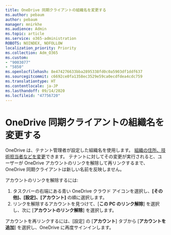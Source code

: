 ```yaml
---
title: OneDrive 同期クライアントの組織名を変更する
ms.author: pebaum
author: pebaum
manager: mnirkhe
ms.audience: Admin
ms.topic: article
ms.service: o365-administration
ROBOTS: NOINDEX, NOFOLLOW
localization_priority: Priority
ms.collection: Adm_O365
ms.custom:
- "9003077"
- "5850"
ms.openlocfilehash: 8e474276633bba2895338fd0c0a5903df1ddf637
ms.sourcegitcommit: c6692ce0fa1358ec3529e59ca0ecdfdea4cdc759
ms.translationtype: HT
ms.contentlocale: ja-JP
ms.lasthandoff: 09/14/2020
ms.locfileid: "47756720"
---
```

# <a name="change-the-organization-name-for-the-onedrive-sync-client"></a>OneDrive 同期クライアントの組織名を変更する

OneDrive は、テナント管理者が設定した組織名を使用します。  [組織の住所、技術担当者などを変更](https://docs.microsoft.com/microsoft-365/admin/manage/change-address-contact-and-more)できます。 テナントに対してその変更が実行されると、ユーザーが OneDrive アカウントのリンクを解除して再リンクするまで、OneDrive 同期クライアントは新しい名前を反映しません。

アカウントのリンクを解除するには:

1. タスクバーの右端にある青い OneDrive クラウド アイコンを選択し、**[その他]、[設定]、[アカウント]** の順に選択します。
2. リンクを解除するア​​カウントを見つけて、[**この PC のリンク解除**] を選択し、次に [**アカウントのリンク解除**] を選択します。

アカウントを再リンクするには、[設定] の [**アカウント**] タブから [**アカウントを追加**] を選択し、OneDrive に再度サインインします。
